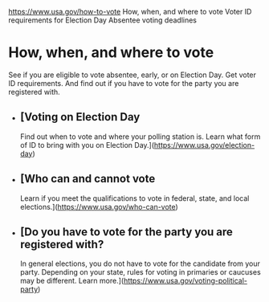 

https://www.usa.gov/how-to-vote
How, when, and where to vote
Voter ID requirements for Election Day
Absentee voting deadlines

How, when, and where to vote
============================

See if you are eligible to vote absentee, early, or on Election Day. Get voter ID requirements. And find out if you have to vote for the party you are registered with.

* [Voting on Election Day
  ----------------------

  Find out when to vote and where your polling station is. Learn what form of ID to bring with you on Election Day.](https://www.usa.gov/election-day)
* [Who can and cannot vote
  -----------------------

  Learn if you meet the qualifications to vote in federal, state, and local elections.](https://www.usa.gov/who-can-vote)
* [Do you have to vote for the party you are registered with?
  ----------------------------------------------------------

  In general elections, you do not have to vote for the candidate from your party. Depending on your state, rules for voting in primaries or caucuses may be different. Learn more.](https://www.usa.gov/voting-political-party)
